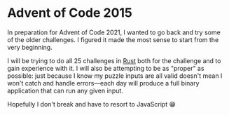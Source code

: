 # Advent of Code 2015

In preparation for Advent of Code 2021, I wanted to go back and try some of the
older challenges. I figured it made the most sense to start from the very
beginning.

I will be trying to do all 25 challenges in [Rust](https://www.rust-lang.org/)
both for the challenge and to gain experience with it. I will also be attempting
to be as "proper" as possible: just because I know my puzzle inputs are all
valid doesn't mean I won't catch and handle errors&mdash;each day will produce a
full binary application that can run any given input.

Hopefully I don't break and have to resort to JavaScript 😁
